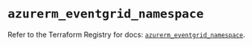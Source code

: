 # `azurerm_eventgrid_namespace`

Refer to the Terraform Registry for docs: [`azurerm_eventgrid_namespace`](https://registry.terraform.io/providers/hashicorp/azurerm/4.20.0/docs/resources/eventgrid_namespace).
